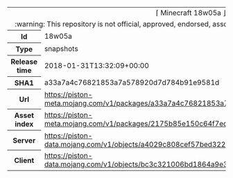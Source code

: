 <html><table>
<tr><td colspan="2" align="center"><img width="0" height="0"><br/>⌈ Minecraft 18w05a ⌋<br/><img width="0" height="0"></td></tr>
<tr><td colspan="2" align="center"><img width="0" height="0"><br/>
:warning: This repository is not official, approved, endorsed, associated or connected with Mojang :warning:
<br/><img width="0" height="0"></td></tr>
<tr><th>Id</th><td>18w05a</td></tr>
<tr><th>Type</th><td>snapshots</td></tr>
<tr><th>Release time</th><td>2018-01-31T13:32:09+00:00</td></tr>
<tr><th>SHA1</th><td>a33a7a4c76821853a7a578920d7d784b91e9581d</td></tr>
<tr><th>Url</th><td><a href="https://piston-meta.mojang.com/v1/packages/a33a7a4c76821853a7a578920d7d784b91e9581d/18w05a.json">https://piston-meta.mojang.com/v1/packages/a33a7a4c76821853a7a578920d7d784b91e9581d/18w05a.json</a></td></tr>
<tr><th>Asset index</th><td><a href="https://piston-meta.mojang.com/v1/packages/2175b85e150c64f7ed285e7624b87c18cd992497/1.13.json">https://piston-meta.mojang.com/v1/packages/2175b85e150c64f7ed285e7624b87c18cd992497/1.13.json</a></td></tr>
<tr><th>Server</th><td><a href="https://piston-data.mojang.com/v1/objects/a4029c808cef57bed3228a51dcb7f68edd018a77/server.jar">https://piston-data.mojang.com/v1/objects/a4029c808cef57bed3228a51dcb7f68edd018a77/server.jar</a></td></tr>
<tr><th>Client</th><td><a href="https://piston-data.mojang.com/v1/objects/bc3c321006bd1864a9e3dfea8c351927c44519c6/client.jar">https://piston-data.mojang.com/v1/objects/bc3c321006bd1864a9e3dfea8c351927c44519c6/client.jar</a></td></tr>
</table></html>